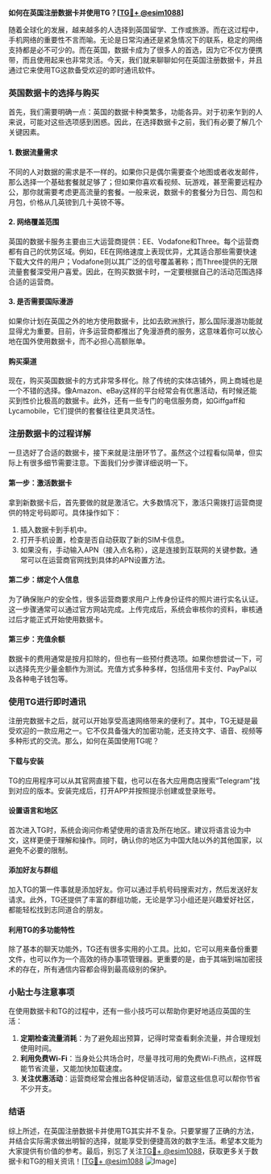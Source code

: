 **如何在英国注册数据卡并使用TG？[[TG💪+ @esim1088](https://t.me/s/esim1088)]**

随着全球化的发展，越来越多的人选择到英国留学、工作或旅游。而在这过程中，手机网络的重要性不言而喻。无论是日常沟通还是紧急情况下的联系，稳定的网络支持都是必不可少的。而在英国，数据卡成为了很多人的首选，因为它不仅方便携带，而且使用起来也非常灵活。今天，我们就来聊聊如何在英国注册数据卡，并且通过它来使用TG这款备受欢迎的即时通讯软件。

### 英国数据卡的选择与购买

首先，我们需要明确一点：英国的数据卡种类繁多，功能各异。对于初来乍到的人来说，可能对这些选项感到困惑。因此，在选择数据卡之前，我们有必要了解几个关键因素。

#### 1. 数据流量需求
不同的人对数据的需求是不一样的。如果你只是偶尔需要查个地图或者收发邮件，那么选择一个基础套餐就足够了；但如果你喜欢看视频、玩游戏，甚至需要远程办公，那你就需要考虑更高流量的套餐。一般来说，数据卡的套餐分为日包、周包和月包，价格从几英镑到几十英镑不等。

#### 2. 网络覆盖范围
英国的数据卡服务主要由三大运营商提供：EE、Vodafone和Three。每个运营商都有自己的优势区域。例如，EE在网络速度上表现优异，尤其适合那些需要快速下载大文件的用户；Vodafone则以其广泛的信号覆盖著称；而Three提供的无限流量套餐深受用户喜爱。因此，在购买数据卡时，一定要根据自己的活动范围选择合适的运营商。

#### 3. 是否需要国际漫游
如果你计划在英国之外的地方使用数据卡，比如去欧洲旅行，那么国际漫游功能就显得尤为重要。目前，许多运营商都推出了免漫游费的服务，这意味着你可以放心地在国外使用数据卡，而不必担心高额账单。

#### 购买渠道
现在，购买英国数据卡的方式非常多样化。除了传统的实体店铺外，网上商城也是一个不错的选择。像Amazon、eBay这样的平台经常会有优惠活动，有时候还能买到性价比极高的数据卡。此外，还有一些专门的电信服务商，如Giffgaff和Lycamobile，它们提供的套餐往往更具灵活性。

### 注册数据卡的过程详解

一旦选好了合适的数据卡，接下来就是注册环节了。虽然这个过程看似简单，但实际上有很多细节需要注意。下面我们分步骤详细说明一下。

#### 第一步：激活数据卡
拿到新数据卡后，首先要做的就是激活它。大多数情况下，激活只需拨打运营商提供的特定号码即可。具体操作如下：
1. 插入数据卡到手机中。
2. 打开手机设置，检查是否自动获取了新的SIM卡信息。
3. 如果没有，手动输入APN（接入点名称），这是连接到互联网的关键参数。通常可以在运营商官网找到具体的APN设置方法。

#### 第二步：绑定个人信息
为了确保账户的安全性，很多运营商要求用户上传身份证件的照片进行实名认证。这一步骤通常可以通过官方网站完成。上传完成后，系统会审核你的资料，审核通过后才能正式开始使用数据卡。

#### 第三步：充值余额
数据卡的费用通常是按月扣除的，但也有一些预付费选项。如果你想尝试一下，可以选择先充少量金额作为测试。充值方式多种多样，包括信用卡支付、PayPal以及各种电子钱包等。

### 使用TG进行即时通讯

注册完数据卡之后，就可以开始享受高速网络带来的便利了。其中，TG无疑是最受欢迎的一款应用之一。它不仅具备强大的加密功能，还支持文字、语音、视频等多种形式的交流。那么，如何在英国使用TG呢？

#### 下载与安装
TG的应用程序可以从其官网直接下载，也可以在各大应用商店搜索“Telegram”找到对应的版本。安装完成后，打开APP并按照提示创建或登录账号。

#### 设置语言和地区
首次进入TG时，系统会询问你希望使用的语言及所在地区。建议将语言设为中文，这样更便于理解和操作。同时，确认你的地区为中国大陆以外的其他国家，以避免不必要的限制。

#### 添加好友与群组
加入TG的第一件事就是添加好友。你可以通过手机号码搜索对方，然后发送好友请求。此外，TG还提供了丰富的群组功能，无论是学习小组还是兴趣爱好社区，都能轻松找到志同道合的朋友。

#### 利用TG的多功能特性
除了基本的聊天功能外，TG还有很多实用的小工具。比如，它可以用来备份重要文件，也可以作为一个高效的待办事项管理器。更重要的是，由于其端到端加密技术的存在，所有通信内容都会得到最高级别的保护。

### 小贴士与注意事项

在使用数据卡和TG的过程中，还有一些小技巧可以帮助你更好地适应英国的生活：

1. **定期检查流量消耗**：为了避免超出预算，记得时常查看剩余流量，并合理规划使用时间。
2. **利用免费Wi-Fi**：当身处公共场合时，尽量寻找可用的免费Wi-Fi热点，这样既能节省流量，又能加快加载速度。
3. **关注优惠活动**：运营商经常会推出各种促销活动，留意这些信息可以帮你节省不少开支。

### 结语

综上所述，在英国注册数据卡并使用TG其实并不复杂。只要掌握了正确的方法，并结合实际需求做出明智的选择，就能享受到便捷高效的数字生活。希望本文能为大家提供有价值的参考。最后，别忘了关注[TG💪+ @esim1088](https://t.me/s/esim1088)，获取更多关于数据卡和TG的相关资讯！[[TG💪+ @esim1088](https://t.me/s/esim1088) ![Image](https://i.postimg.cc/4NQfJmqS/Snipaste-2025-05-13-00-14-12.png)]
